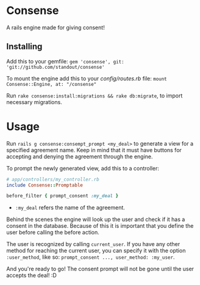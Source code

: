 # Consense
A rails engine made for giving consent!

## Installing
Add this to your gemfile: `gem 'consense', git: 'git://github.com/standout/consense'`

To mount the engine add this to your *config/routes.rb* file: `mount Consense::Engine, at: "/consense"`

Run `rake consense:install:migrations && rake db:migrate`, to import necessary migrations.

# Usage
Run `rails g consense:consempt_prompt <my_deal>` to generate a view for a specified agreement name. Keep in mind that it must have buttons for accepting and denying the agreement through the engine.

To prompt the newly generated view, add this to a controller:
```ruby
# app/controllers/my_controller.rb
include Consense::Promptable

before_filter { prompt_consent :my_deal }
```

- `:my_deal` refers the name of the agreement.

Behind the scenes the engine will look up the user and check if it has a consent in the database. Because of this it is important that you define the user before calling the before action.

The user is recognized by calling `current_user`. If you have any other method for reaching the current user, you can specify it with the option `:user_method`, like so: `prompt_consent ..., user_method: :my_user`.

And you're ready to go! The consent prompt will not be gone until the user accepts the deal! :D

